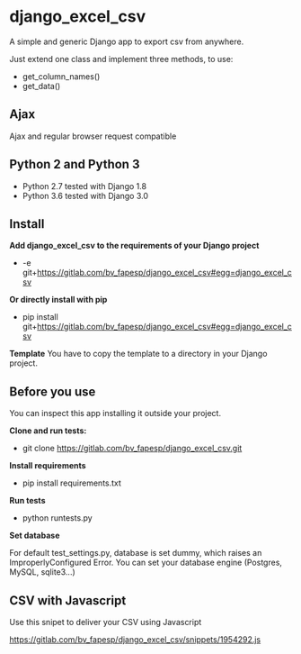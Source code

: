 # django_excel_csv

A simple and generic Django app to export csv from anywhere. 

Just extend one class and implement three methods, to use:
* get_column_names()
* get_data()


## Ajax
Ajax and regular browser request compatible


## Python 2 and Python 3
* Python 2.7 tested with Django 1.8
* Python 3.6 tested with Django 3.0



## Install 

**Add django_excel_csv to the requirements of your Django project**
* -e git+https://gitlab.com/bv_fapesp/django_excel_csv#egg=django_excel_csv

**Or directly install with pip**
* pip install git+https://gitlab.com/bv_fapesp/django_excel_csv#egg=django_excel_csv

**Template**
You have to copy the template to a directory in your Django project.


## Before you use

You can inspect this app installing it outside your project. 


**Clone and run tests:**
*  git clone https://gitlab.com/bv_fapesp/django_excel_csv.git

**Install requirements**
*  pip install requirements.txt

**Run tests**
* python runtests.py


**Set database**

For default test_settings.py, database is set dummy, which raises an ImproperlyConfigured Error.
You can set your database engine (Postgres, MySQL, sqlite3...)
 

## CSV with Javascript
Use this snipet to deliver your CSV using Javascript


https://gitlab.com/bv_fapesp/django_excel_csv/snippets/1954292.js